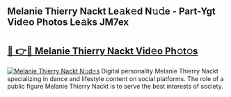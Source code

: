 ## Melanie Thierry Nackt Le𝚊k𝚎d N𝚞𝚍e - Part-Ygt Vid𝚎o Photos Le𝚊ks JM7ex

# <h2><a href="http://fb60oq.evod.top/?m=Melanie+Thierry+Nackt">🔗 👉🔴 Melanie Thierry Nackt Vid𝚎o Ph𝚘t𝚘s</a></h2>

[![Melanie Thierry Nackt N𝚞d𝚎s](https://i.imgur.com/8V9OHl7.gif)](http://fb60oq.evod.top/?m=Melanie+Thierry+Nackt)
Digital personality Melanie Thierry Nackt specializing in dance and lifestyle content on social platforms. The role of a public figure Melanie Thierry Nackt is to serve the best interests of society. 
